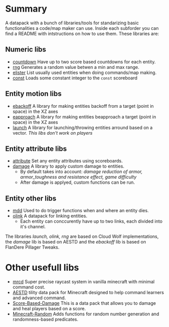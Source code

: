 # Summary

A datapack with a bunch of libraries/tools for standarizing basic functionalities a code/map maker can use. Inside each subforder you can find a README with intstructions on how to use them. These libraries are:

## Numeric libs
 - [countdown](https://github.com/mattcarter11/YouKnowWhen-lib/tree/main/data/countdown) Have up to two score based countdowns for each entity.
 - [rng](https://github.com/mattcarter11/YouKnowWhen-lib/tree/main/data/rng) Generates a random value betwen a min and max range.
 - [elister](https://github.com/mattcarter11/YouKnowWhen-lib/tree/main/data/elister) List usually used entities when doing commands/map making.
 - [const](https://github.com/mattcarter11/YouKnowWhen-lib/tree/main/data/const) Loads some constant integer to the `const` scoreboard

## Entity motion libs
 - [ebackoff](https://github.com/mattcarter11/YouKnowWhen-lib/tree/main/data/ebackoff) A library for making entities backoff from a target (point in space) in the XZ axes
 - [eapproach](https://github.com/mattcarter11/YouKnowWhen-lib/tree/main/data/eapproach) A library for making entities beapproach a target (point in space) in the XZ axes
 - [launch](https://github.com/mattcarter11/YouKnowWhen-lib/tree/main/data/launch) A library for launching/throwing entities arround based on a vector.
*This libs don't work on players*

## Entity attribute libs
 - [attribute](https://github.com/mattcarter11/YouKnowWhen-lib/tree/main/data/attribute) Set any entity attributes using scoreboards.
 - [damage](https://github.com/mattcarter11/YouKnowWhen-lib/tree/main/data/damage) A library to apply custom damage to entities.
    - By default takes into account: *damage reduction of armor, armor_toughness and resistance effect, game difficulty*
    - After damage is applyed, custom functions can be run.

## Entity other libs
 - [mdd](https://github.com/mattcarter11/YouKnowWhen-lib/tree/main/data/mdd) Used to do trigger functions when and where an entity dies. 
 - [olink](https://github.com/mattcarter11/YouKnowWhen-lib/tree/main/data/olink) A datapack for linking entities. 
    - Each entity can conccurently have up to two links, each divided into it's channel.

The libraries *launch, olink, rng* are based on Cloud Wolf implementations, the *damage* lib is based on AESTD and the *ebackoff* lib is based on FlanDere Pillager Tweaks.

# Other usefull libs

 - [mrcd](https://github.com/K-bai/Minecraft-Ray-Collision-Detector) Super precise raycast system in vanilla minecraft with minimal command cost.
 - [AESTD](https://github.com/Aeldrion/AESTD) tility data pack for Minecraft designed to help command learners and advanced command.
 - [Score-Based-Damage](https://github.com/ErrorCraft/Score-Based-Damage) This is a data pack that allows you to damage and heal players based on a score.
 - [Minecraft-Random](https://github.com/Aeldrion/Minecraft-Random) Adds functions for random number generation and randomness-based predicates.
